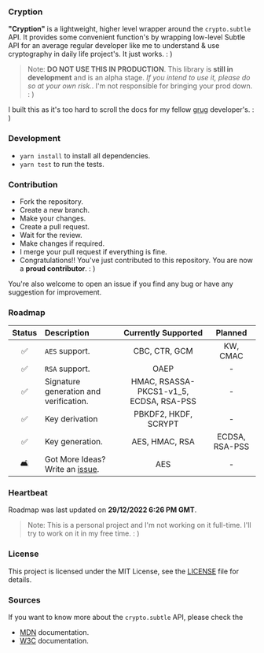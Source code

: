 [issue]: /issues

### Cryption

**"Cryption"** is a lightweight, higher level wrapper around the `crypto.subtle` API. It provides some convenient function's by wrapping low-level Subtle API for an average regular developer like me to understand & use cryptography in daily life project's. It just works. : )

>Note: **DO NOT USE THIS IN PRODUCTION**. This library is **still in development** and is an alpha stage. *If you intend to use it, please do so at your own risk.*. I'm not responsible for bringing your prod down. : )

I built this as it's too hard to scroll the docs for my fellow [grug](https://grugbrain.dev/) developer's. : )

### Development

- `yarn install` to install all dependencies.
- `yarn test` to run the tests.

### Contribution

- Fork the repository.
- Create a new branch.
- Make your changes.
- Create a pull request.
- Wait for the review.
- Make changes if required.
- I merge your pull request if everything is fine.
- Congratulations!! You've just contributed to this repository. You are now a **proud contributor**. : )

You're also welcome to open an issue if you find any bug or have any suggestion for improvement.

### Roadmap

|       Status       | Description                            |           Currently Supported           |    Planned     |
| :----------------: | :------------------------------------- | :-------------------------------------: | :------------: |
| :white_check_mark: | `AES` support.                         |              CBC, CTR, GCM              |    KW, CMAC    |
| :white_check_mark: | `RSA` support.                         |                  OAEP                   |       -        |
| :white_check_mark: | Signature generation and verification. | HMAC, RSASSA-PKCS1-v1_5, ECDSA, RSA-PSS |       -        |
| :white_check_mark: | Key derivation                         |          PBKDF2, HKDF, SCRYPT           |       -        |
| :white_check_mark: | Key generation.                        |             AES, HMAC, RSA              | ECDSA, RSA-PSS |
|         🛋️          | Got More Ideas? Write an [issue].      |                   AES                   |       -        |

### Heartbeat

Roadmap was last updated on **29/12/2022 6:26 PM GMT**.
> Note: This is a personal project and I'm not working on it full-time. I'll try to work on it in my free time. : )

### License

This project is licensed under the MIT License, see the [LICENSE](LICENSE) file for details.

### Sources
If you want to know more about the `crypto.subtle` API, please check the
- [MDN](https://developer.mozilla.org/en-US/docs/Web/API/SubtleCrypto) documentation.
- [W3C](https://www.w3.org/TR/WebCryptoAPI/) documentation.